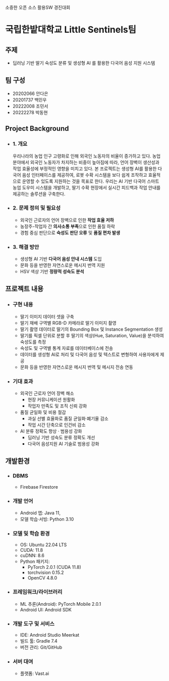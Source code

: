 소중한 오픈 소스 활용SW 경진대회 
# 국립한밭대학교 Little Sentinels팀

## 주제 
- 딥러닝 기반 딸기 숙성도 분류 및 생성형 AI 를 활용한 다국어 음성 지원 시스템 
 
  
## 팀 구성 
- 20202066 안다은
- 20201737 백민우
- 20222008 조민서
- 20222278 박동현

## Project Background
- ### 1. 개요
  우리나라의 농업 인구 고령화로 인해 외국인 노동자의 비율이 증가하고 있다. 농업 분야에서 외국인 노동자가 차지하는 비중이 높아짐에 따라, 언어 장벽이 생산성과 작업 효율성에 부정적인 영향을 미치고 있다.
  본 프로젝트는 생성형 AI를 활용한 다국어 음성 인터페이스를 제공하여, 로봇 수확 시스템을 보다 쉽게 조작하고 효율적으로 운영할 수 있도록 지원하는 것을 목표로 한다.
  우리는 AI 기반 다국어 스마트 농업 도우미 시스템을 개발하고, 딸기 수확 현장에서 실시간 피드백과 작업 안내를 제공하는 솔루션을 구축한다.

- ### 2. 문제 정의 및 필요성
  - 외국인 근로자의 언어 장벽으로 인한 **작업 효율 저하**
  - 농장주-작업자 간 **의사소통 부족**으로 인한 품질 하락
  - 경험 중심 판단으로 **숙성도 판단 오류** 및 **품질 편차 발생**

- ###  3. 해결 방안
  - 생성형 AI 기반 **다국어 음성 안내 시스템** 도입
  - 문화 등을 반영한 자연스로운 메시지 번역 지원
  - HSV 색상 기반 **정량적 성숙도 분석**

    
## 프로젝트 내용
  - ### 구현 내용
    - 딸기 이미지 데이터 셋을 구축
    - 딸기 재배 구역별 RGB-D 카메라로 딸기 이미지 촬영
    - 딸기 촬영 데이터로 딸기의 Bounding Box 및 Instance Segmentation 생성
    - 딸기를 픽셀 단위로 분할 후 딸기의 색상(Hue, Saturation, Value)을 분석하여 숙성도를 측정
    - 숙성도 및 구역별 통계 자료를 데이터베이스에 전송 
    - 데이터를 생성형 AI로 처리 및 다국어 음성 및 텍스트로 변형하여 사용자에게 제공
    - 문화 등을 반영한 자연스로운 메시지 번역 및 메시지 전송 연동
      
  - ### 기대 효과
    - 외국인 근로자 언어 장벽 해소
      - 현장 커뮤니케이션 원활화 
      - 작업자 만족도 및 조직 신뢰 강화
    - 품질 균일화 및 비용 절감
      - 과실 선별 효율화로 품질 균일화·폐기율 감소
      - 작업 시간 단축으로 인건비 감소
    - AI 분류 정확도 향상 · 범용성 강화
      - 딥러닝 기반 성숙도 분류 정확도 개선
      - 다국어 음성지원 AI 기술로 범용성 강화

## 개발환경
- ### DBMS  
  - Firebase Firestore
- ### 개발 언어  
  - Android 앱: Java 11,
  - 모델 학습·서빙: Python 3.10
- ### 모델 및 학습 환경  
  - OS: Ubuntu 22.04 LTS   
  - CUDA: 11.8  
  - cuDNN: 8.6  
  - Python 패키지:  
    - PyTorch 2.0.1 (CUDA 11.8)  
    - torchvision 0.15.2  
    - OpenCV 4.8.0  
- ### 프레임워크/라이브러리  
  - ML 추론(Android): PyTorch Mobile 2.0.1  
  - Android UI: Android SDK
- ### 개발 도구 및 서비스  
  - IDE: Android Studio Meerkat  
  - 빌드 툴: Gradle 7.4  
  - 버전 관리: Git/GitHub
- ### 서버 대여
  - 플랫폼: Vast.ai
